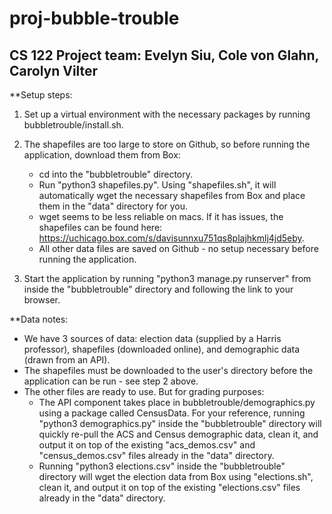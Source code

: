 # proj-bubble-trouble
## CS 122 Project team: Evelyn Siu, Cole von Glahn, Carolyn Vilter

**Setup steps:

1. Set up a virtual environment with the necessary packages by running bubbletrouble/install.sh.

2. The shapefiles are too large to store on Github, so before running the application, download them from Box:
    - cd into the "bubbletrouble" directory.
    - Run "python3 shapefiles.py". Using "shapefiles.sh", it will automatically wget the necessary shapefiles from Box and place them in the "data" directory for you.
    - wget seems to be less reliable on macs. If it has issues, the shapefiles can be found here: https://uchicago.box.com/s/davisunnxu751qs8plajhkmlj4jd5eby.
    - All other data files are saved on Github - no setup necessary before running the application.

3. Start the application by running "python3 manage.py runserver" from inside the "bubbletrouble" directory and following the link to your browser.


**Data notes:
- We have 3 sources of data: election data (supplied by a Harris professor), shapefiles (downloaded online), and demographic data (drawn from an API).
- The shapefiles must be downloaded to the user's directory before the application can be run - see step 2 above.
- The other files are ready to use. But for grading purposes:
    - The API component takes place in bubbletrouble/demographics.py using a package called CensusData. For your reference, running "python3 demographics.py" inside the "bubbletrouble" directory will quickly re-pull the ACS and Census demographic data, clean it, and output it on top of the existing "acs_demos.csv" and "census_demos.csv" files already in the "data" directory.
    - Running "python3 elections.csv" inside the "bubbletrouble" directory will wget the election data from Box using "elections.sh", clean it, and output it on top of the existing "elections.csv" files already in the "data" directory.
